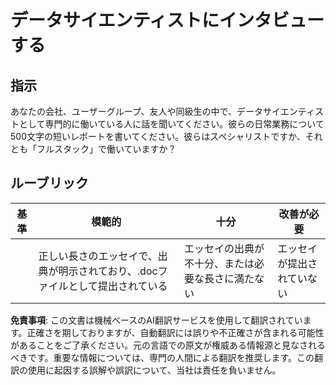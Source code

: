 # データサイエンティストにインタビューする

## 指示

あなたの会社、ユーザーグループ、友人や同級生の中で、データサイエンティストとして専門的に働いている人に話を聞いてください。彼らの日常業務について500文字の短いレポートを書いてください。彼らはスペシャリストですか、それとも「フルスタック」で働いていますか？

## ルーブリック

| 基準    | 模範的                                                                            | 十分                                                          | 改善が必要             |
| -------- | ------------------------------------------------------------------------------------ | ------------------------------------------------------------------ | --------------------- |
|          | 正しい長さのエッセイで、出典が明示されており、.docファイルとして提出されている | エッセイの出典が不十分、または必要な長さに満たない             | エッセイが提出されていない |

**免責事項**:
この文書は機械ベースのAI翻訳サービスを使用して翻訳されています。正確さを期しておりますが、自動翻訳には誤りや不正確さが含まれる可能性があることをご了承ください。元の言語での原文が権威ある情報源と見なされるべきです。重要な情報については、専門の人間による翻訳を推奨します。この翻訳の使用に起因する誤解や誤訳について、当社は責任を負いません。